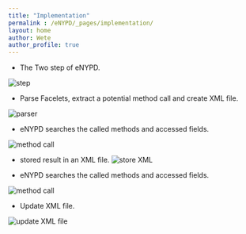 ```yaml
---
title: "Implementation"
permalink : /eNYPD/_pages/implementation/
layout: home
author: Wete
author_profile: true
---
```


* The Two step of eNYPD.

![step]({{site.baseurl}}/assets/images/eNYPD/1.png)

* Parse Facelets, extract a potential method call and create XML file.

![parser]({{site.baseurl}}/assets/images/eNYPD/2.png)

* eNYPD searches the called methods and accessed fields.

![method call]({{site.baseurl}}/assets/images/eNYPD/3.png)

* stored result  in an XML file.
![store XML]({{site.baseurl}}/assets/images/eNYPD/4.png)

* eNYPD searches the called methods and accessed fields.

![method call]({{site.baseurl}}/assets/images/eNYPD/5.png)

* Update XML file.


![update XML file]({{site.baseurl}}/assets/images/eNYPD/6.png)
